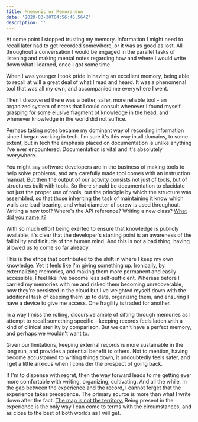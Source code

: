 ```yaml
---
title: Mnemonic or Memorandum
date: '2020-03-30T04:56:46.564Z'
description: ''
---
```


At some point I stopped trusting my memory. Information I might need to recall later had to get recorded somewhere, or it was as good as lost. All throughout a conversation I would be engaged in the parallel tasks of listening and making mental notes regarding how and where I would write down what I learned, once I got some time.

When I was younger I took pride in having an excellent memory, being able to recall at will a great deal of what I read and heard. It was a phenomenal tool that was all my own, and accompanied me everywhere I went.

Then I discovered there was a better, safer, more reliable tool - an organized system of notes that I could consult whenever I found myself grasping for some elusive fragment of knowledge in the head, and whenever knowledge in the world did not suffice.

Perhaps taking notes became my dominant way of recording information since I began working in tech. I'm sure it's this way in all domains, to some extent, but in tech the emphasis placed on documentation is unlike anything I've ever encountered. Documentation is vital and it's absolutely everywhere.

You might say software developers are in the business of making tools to help solve problems, and any carefully made tool comes with an instruction manual. But then the output of our activity consists not just of tools, but of structures built with tools. So there should be documentation to elucidate not just the proper use of tools, but the principle by which the structure was assembled, so that those inheriting the task of maintaining it know which walls are load-bearing, and what diameter of screw is used throughout. Writing a new tool? Where's the API reference? Writing a new class? [What did you name it?](https://en.wikipedia.org/wiki/Self-documenting_code)

With so much effort being exerted to ensure that knowledge is publicly available, it's clear that the developer's starting point is an awareness of the fallibility and finitude of the human mind. And this is not a bad thing, having allowed us to come so far already.

This is the ethos that contributed to the shift in where I keep my own knowledge. Yet it feels like I'm giving something up. Ironically, by externalizing memories, and making them more permanent and easily accessible, I feel like I've become less self-sufficient. Whereas before I carried my memories with me and risked them becoming unrecoverable, now they're persisted in the cloud but I've weighted myself down with the additional task of keeping them up to date, organizing them, and ensuring I have a device to give me access. One fragility is traded for another.

In a way I miss the rolling, discursive amble of sifting through memories as I attempt to recall something specific - keeping records feels laden with a kind of clinical sterility by comparison. But we can't have a perfect memory, and perhaps we wouldn't want to.

Given our limitations, keeping external records is more sustainable in the long run, and provides a potential benefit to others. Not to mention, having become accustomed to writing things down, it undoubtedly feels safer, and I get a little anxious when I consider the prospect of going back.

If I'm to dispense with regret, then the way forward leads to me getting ever more comfortable with writing, organizing, cultivating. And all the while, in the gap between the experience and the record, I cannot forget that the experience takes precedence. The primary source is more than what I write down after the fact. [The map is not the territory.](https://en.wikipedia.org/wiki/Map%E2%80%93territory_relation) Being present in the experience is the only way I can come to terms with the circumstances, and as close to the best of both worlds as I will get.